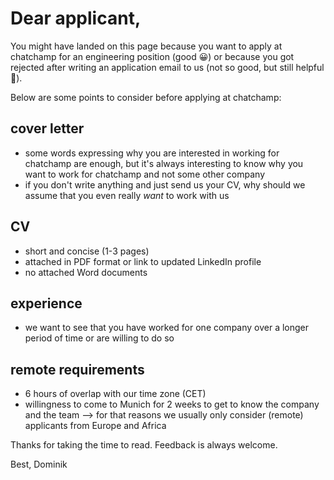 # Dear applicant,

You might have landed on this page because you want to apply at chatchamp for an engineering position (good 😀) or because you got rejected after writing an application email to us (not so good, but still helpful 😬).

Below are some points to consider before applying at chatchamp:

## cover letter
- some words expressing why you are interested in working for chatchamp are enough, but it's always interesting to know why you want to work for chatchamp and not some other company
- if you don't write anything and just send us your CV, why should we assume that you even really *want* to work with us

## CV
- short and concise (1-3 pages)
- attached in PDF format or link to updated LinkedIn profile
- no attached Word documents

## experience
- we want to see that you have worked for one company over a longer period of time or are willing to do so

## remote requirements
- 6 hours of overlap with our time zone (CET)
- willingness to come to Munich for 2 weeks to get to know the company and the team
--> for that reasons we usually only consider (remote) applicants from Europe  and Africa

Thanks for taking the time to read.
Feedback is always welcome.

Best,
Dominik
